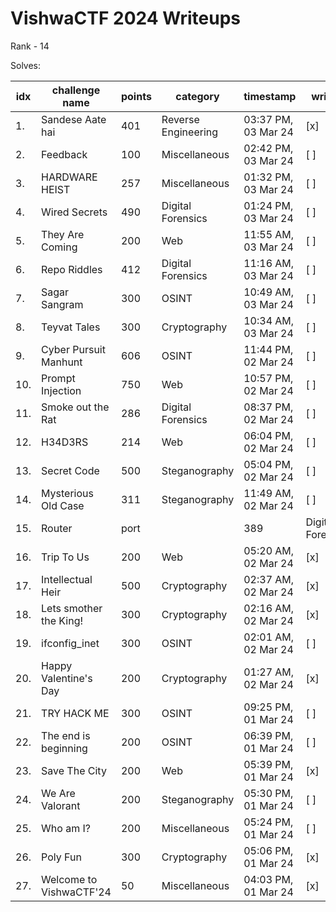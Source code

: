 # VishwaCTF 2024 Writeups

Rank - 14

Solves:

idx   | challenge name            | points     | category              | timestamp             | written
----- | ------------------------- | ---------- | --------------------- | --------------------- | ---------
1.    | Sandese Aate hai          | 401        | Reverse Engineering   | 03:37 PM, 03 Mar 24   | [x]
2.    | Feedback                  | 100        | Miscellaneous         | 02:42 PM, 03 Mar 24   | [ ]
3.    | HARDWARE HEIST            | 257        | Miscellaneous         | 01:32 PM, 03 Mar 24   | [ ]
4.    | Wired Secrets             | 490        | Digital Forensics     | 01:24 PM, 03 Mar 24   | [ ]
5.    | They Are Coming           | 200        | Web                   | 11:55 AM, 03 Mar 24   | [ ]
6.    | Repo Riddles              | 412        | Digital Forensics     | 11:16 AM, 03 Mar 24   | [ ]
7.    | Sagar Sangram             | 300        | OSINT                 | 10:49 AM, 03 Mar 24   | [ ]
8.    | Teyvat Tales              | 300        | Cryptography          | 10:34 AM, 03 Mar 24   | [ ]
9.    | Cyber Pursuit Manhunt     | 606        | OSINT                 | 11:44 PM, 02 Mar 24   | [ ]
10.   | Prompt Injection          | 750        | Web                   | 10:57 PM, 02 Mar 24   | [ ]
11.   | Smoke out the Rat         | 286        | Digital Forensics     | 08:37 PM, 02 Mar 24   | [ ]
12.   | H34D3RS                   | 214        | Web                   | 06:04 PM, 02 Mar 24   | [ ]
13.   | Secret Code               | 500        | Steganography         | 05:04 PM, 02 Mar 24   | [ ]
14.   | Mysterious Old Case       | 311        | Steganography         | 11:49 AM, 02 Mar 24   | [ ]
15.   | Router |port|             | 389        | Digital Forensics     | 10:55 AM, 02 Mar 24   | [ ]
16.   | Trip To Us                | 200        | Web                   | 05:20 AM, 02 Mar 24   | [x]
17.   | Intellectual Heir         | 500        | Cryptography          | 02:37 AM, 02 Mar 24   | [x]
18.   | Lets smother the King!    | 300        | Cryptography          | 02:16 AM, 02 Mar 24   | [x]
19.   | ifconfig_inet             | 300        | OSINT                 | 02:01 AM, 02 Mar 24   | [ ]
20.   | Happy Valentine's Day     | 200        | Cryptography          | 01:27 AM, 02 Mar 24   | [x]
21.   | TRY HACK ME               | 300        | OSINT                 | 09:25 PM, 01 Mar 24   | [ ]
22.   | The end is beginning      | 200        | OSINT                 | 06:39 PM, 01 Mar 24   | [ ]
23.   | Save The City             | 200        | Web                   | 05:39 PM, 01 Mar 24   | [x]
24.   | We Are Valorant           | 200        | Steganography         | 05:30 PM, 01 Mar 24   | [ ]
25.   | Who am I?                 | 200        | Miscellaneous         | 05:24 PM, 01 Mar 24   | [ ]
26.   | Poly Fun                  | 300        | Cryptography          | 05:06 PM, 01 Mar 24   | [x]
27.   | Welcome to VishwaCTF'24   | 50         | Miscellaneous         | 04:03 PM, 01 Mar 24   | [x]
